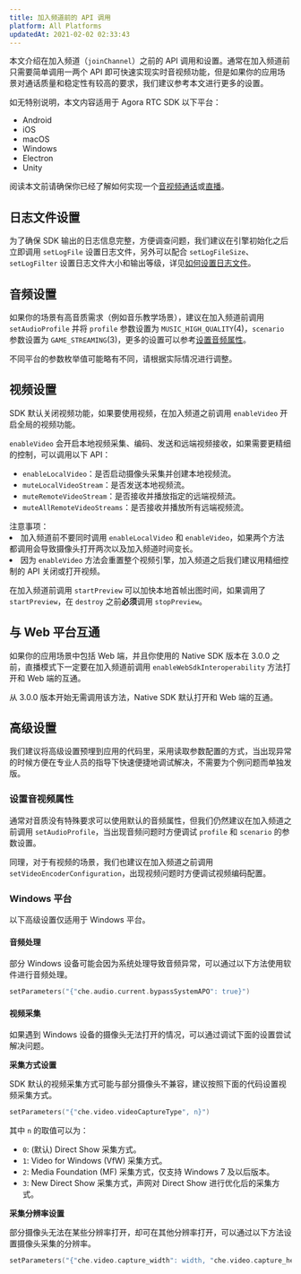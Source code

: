 ```yaml
---
title: 加入频道前的 API 调用
platform: All Platforms
updatedAt: 2021-02-02 02:33:43
---
```

本文介绍在加入频道（`joinChannel`）之前的 API 调用和设置。通常在加入频道前只需要简单调用一两个 API 即可快速实现实时音视频功能，但是如果你的应用场景对通话质量和稳定性有较高的要求，我们建议参考本文进行更多的设置。

如无特别说明，本文内容适用于 Agora RTC SDK 以下平台：
- Android
- iOS
- macOS 
- Windows
- Electron
- Unity

<div class="alert note">阅读本文前请确保你已经了解如何实现一个<a href="https://docs.agora.io/cn/Video/start_call_android?platform=Android">音视频通话</a>或<a href="https://docs.agora.io/cn/Interactive%20Broadcast/start_live_android?platform=Android">直播</a>。</div>

## 日志文件设置

为了确保 SDK 输出的日志信息完整，方便调查问题，我们建议在引擎初始化之后立即调用 `setLogFile` 设置日志文件，另外可以配合 `setLogFileSize`、`setLogFilter` 设置日志文件大小和输出等级，详见[如何设置日志文件](https://docs.agora.io/cn/faqs/logfile)。

## 音频设置

如果你的场景有高音质需求（例如音乐教学场景），建议在加入频道前调用 `setAudioProfile` 并将 `profile` 参数设置为 `MUSIC_HIGH_QUALITY`(4)，`scenario` 参数设置为 `GAME_STREAMING`(3)，更多的设置可以参考[设置音频属性](https://docs.agora.io/cn/Interactive%20Broadcast/audio_profile_android?platform=Android)。

<div class="alert note">不同平台的参数枚举值可能略有不同，请根据实际情况进行调整。</div>

## 视频设置

SDK 默认关闭视频功能，如果要使用视频，在加入频道之前调用 `enableVideo` 开启全局的视频功能。

`enableVideo` 会开启本地视频采集、编码、发送和远端视频接收，如果需要更精细的控制，可以调用以下 API：

- `enableLocalVideo`：是否启动摄像头采集并创建本地视频流。
- `muteLocalVideoStream`：是否发送本地视频流。
- `muteRemoteVideoStream`：是否接收并播放指定的远端视频流。
- `muteAllRemoteVideoStreams`：是否接收并播放所有远端视频流。

<div class="alert note">
	注意事项：
	<li>加入频道前不要同时调用 <code>enableLocalVideo</code> 和 <code>enableVideo</code>，如果两个方法都调用会导致摄像头打开两次以及加入频道时间变长。</li>
	<li>因为 <code>enableVideo</code> 方法会重置整个视频引擎，加入频道之后我们建议用精细控制的 API 关闭或打开视频。</li>
</div>

在加入频道前调用 `startPreview` 可以加快本地首帧出图时间，如果调用了 `startPreview`，在 `destroy` 之前**必须**调用 `stopPreview`。

## 与 Web 平台互通

如果你的应用场景中包括 Web 端，并且你使用的 Native SDK 版本在 3.0.0 之前，直播模式下一定要在加入频道前调用 `enableWebSdkInteroperability` 方法打开和 Web 端的互通。

<div class="alert info">从 3.0.0 版本开始无需调用该方法，Native SDK 默认打开和 Web 端的互通。</div>

## 高级设置

我们建议将高级设置预埋到应用的代码里，采用读取参数配置的方式，当出现异常的时候方便在专业人员的指导下快速便捷地调试解决，不需要为个例问题而单独发版。

### 设置音视频属性

通常对音质没有特殊要求可以使用默认的音频属性，但我们仍然建议在加入频道之前调用 `setAudioProfile`，当出现音频问题时方便调试 `profile` 和 `scenario` 的参数设置。

同理，对于有视频的场景，我们也建议在加入频道之前调用 `setVideoEncoderConfiguration`，出现视频问题时方便调试视频编码配置。

### Windows 平台

以下高级设置仅适用于 Windows 平台。

#### **音频处理**

部分 Windows 设备可能会因为系统处理导致音频异常，可以通过以下方法使用软件进行音频处理。

```c++
setParameters("{"che.audio.current.bypassSystemAPO": true}")
```

#### **视频采集**

如果遇到 Windows 设备的摄像头无法打开的情况，可以通过调试下面的设置尝试解决问题。

**采集方式设置**

SDK 默认的视频采集方式可能与部分摄像头不兼容，建议按照下面的代码设置视频采集方式。

 ```c++
setParameters("{"che.video.videoCaptureType", n}")
 ``` 
 
其中 `n` 的取值可以为：

- `0`: (默认) Direct Show 采集方式。
- `1`:  Video for Windows (VfW) 采集方式。
- `2`:  Media Foundation (MF) 采集方式，仅支持 Windows 7 及以后版本。
- `3`: New Direct Show 采集方式，声网对 Direct Show 进行优化后的采集方式。

**采集分辨率设置**

部分摄像头无法在某些分辨率打开，却可在其他分辨率打开，可以通过以下方法设置摄像头采集的分辨率。

```c++
setParameters("{"che.video.capture_width": width, "che.video.capture_height": height}")
``` 
